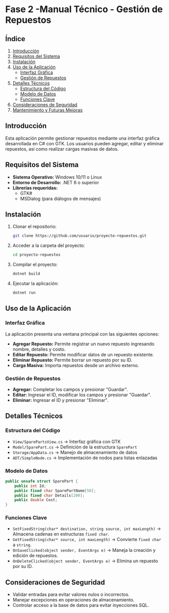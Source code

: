 # Fase 2 -Manual Técnico - Gestión de Repuestos

## Índice
1. [Introducción](#introduccion)
2. [Requisitos del Sistema](#requisitos-del-sistema)
3. [Instalación](#instalacion)
4. [Uso de la Aplicación](#uso-de-la-aplicacion)
   - [Interfaz Gráfica](#interfaz-grafica)
   - [Gestión de Repuestos](#gestion-de-repuestos)
5. [Detalles Técnicos](#detalles-tecnicos)
   - [Estructura del Código](#estructura-del-codigo)
   - [Modelo de Datos](#modelo-de-datos)
   - [Funciones Clave](#funciones-clave)
6. [Consideraciones de Seguridad](#consideraciones-de-seguridad)
7. [Mantenimiento y Futuras Mejoras](#mantenimiento-y-futuras-mejoras)

## Introducción
Esta aplicación permite gestionar repuestos mediante una interfaz gráfica desarrollada en C# con GTK.
Los usuarios pueden agregar, editar y eliminar repuestos, así como realizar cargas masivas de datos.

## Requisitos del Sistema
- **Sistema Operativo:** Windows 10/11 o Linux
- **Entorno de Desarrollo:** .NET 6 o superior
- **Librerías requeridas:**
  - GTK#
  - MSDialog (para diálogos de mensajes)

## Instalación
1. Clonar el repositorio:
   ```bash
   git clone https://github.com/usuario/proyecto-repuestos.git
   ```
2. Acceder a la carpeta del proyecto:
   ```bash
   cd proyecto-repuestos
   ```
3. Compilar el proyecto:
   ```bash
   dotnet build
   ```
4. Ejecutar la aplicación:
   ```bash
   dotnet run
   ```

## Uso de la Aplicación
### Interfaz Gráfica
La aplicación presenta una ventana principal con las siguientes opciones:
- **Agregar Repuesto:** Permite registrar un nuevo repuesto ingresando nombre, detalles y costo.
- **Editar Repuesto:** Permite modificar datos de un repuesto existente.
- **Eliminar Repuesto:** Permite borrar un repuesto por su ID.
- **Carga Masiva:** Importa repuestos desde un archivo externo.

### Gestión de Repuestos
- **Agregar:** Completar los campos y presionar "Guardar".
- **Editar:** Ingresar el ID, modificar los campos y presionar "Guardar".
- **Eliminar:** Ingresar el ID y presionar "Eliminar".

## Detalles Técnicos
### Estructura del Código
- `View/SparePartsView.cs` → Interfaz gráfica con GTK
- `Model/SparePart.cs` → Definición de la estructura `SparePart`
- `Storage/AppData.cs` → Manejo de almacenamiento de datos
- `ADT/SimpleNode.cs` → Implementación de nodos para listas enlazadas

### Modelo de Datos
```csharp
public unsafe struct SparePart {
    public int Id;
    public fixed char SparePartName[50];
    public fixed char Details[200];
    public double Cost;
}
```

### Funciones Clave
- `SetFixedString(char* destination, string source, int maxLength)` → Almacena cadenas en estructuras `fixed char`.
- `GetFixedString(char* source, int maxLength)` → Convierte `fixed char` a `string`.
- `OnSaveClicked(object sender, EventArgs e)` → Maneja la creación y edición de repuestos.
- `OnDeleteClicked(object sender, EventArgs e)` → Elimina un repuesto por su ID.

## Consideraciones de Seguridad
- Validar entradas para evitar valores nulos o incorrectos.
- Manejar excepciones en operaciones de almacenamiento.
- Controlar acceso a la base de datos para evitar inyecciones SQL.


